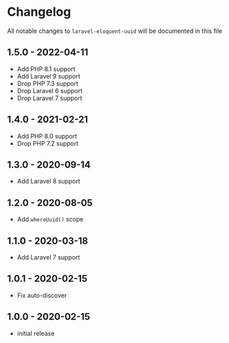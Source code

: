 # Changelog

All notable changes to `laravel-eloquent-uuid` will be documented in this file

## 1.5.0 - 2022-04-11

- Add PHP 8.1 support
- Add Laravel 9 support
- Drop PHP 7.3 support
- Drop Laravel 6 support
- Drop Laravel 7 support

## 1.4.0 - 2021-02-21

-   Add PHP 8.0 support
-   Drop PHP 7.2 support

## 1.3.0 - 2020-09-14

-   Add Laravel 8 support

## 1.2.0 - 2020-08-05

-   Add `whereUuid()` scope

## 1.1.0 - 2020-03-18

-   Add Laravel 7 support

## 1.0.1 - 2020-02-15

-   Fix auto-discover

## 1.0.0 - 2020-02-15

-   initial release
